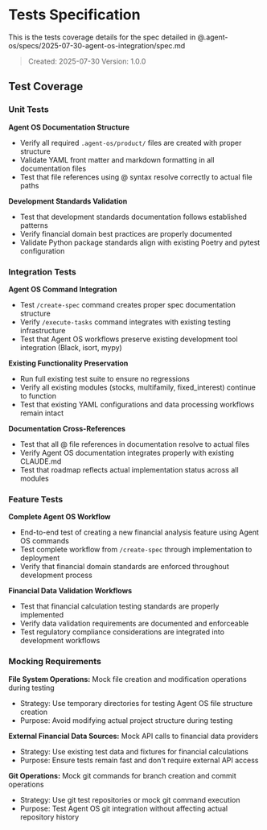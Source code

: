 # Tests Specification

This is the tests coverage details for the spec detailed in @.agent-os/specs/2025-07-30-agent-os-integration/spec.md

> Created: 2025-07-30
> Version: 1.0.0

## Test Coverage

### Unit Tests

**Agent OS Documentation Structure**
- Verify all required `.agent-os/product/` files are created with proper structure
- Validate YAML front matter and markdown formatting in all documentation files
- Test that file references using @ syntax resolve correctly to actual file paths

**Development Standards Validation**
- Test that development standards documentation follows established patterns
- Verify financial domain best practices are properly documented
- Validate Python package standards align with existing Poetry and pytest configuration

### Integration Tests

**Agent OS Command Integration**
- Test `/create-spec` command creates proper spec documentation structure
- Verify `/execute-tasks` command integrates with existing testing infrastructure
- Test that Agent OS workflows preserve existing development tool integration (Black, isort, mypy)

**Existing Functionality Preservation**
- Run full existing test suite to ensure no regressions
- Verify all existing modules (stocks, multifamily, fixed_interest) continue to function
- Test that existing YAML configurations and data processing workflows remain intact

**Documentation Cross-References**
- Test that all @ file references in documentation resolve to actual files
- Verify Agent OS documentation integrates properly with existing CLAUDE.md
- Test that roadmap reflects actual implementation status across all modules

### Feature Tests

**Complete Agent OS Workflow**
- End-to-end test of creating a new financial analysis feature using Agent OS commands
- Test complete workflow from `/create-spec` through implementation to deployment
- Verify that financial domain standards are enforced throughout development process

**Financial Data Validation Workflows**
- Test that financial calculation testing standards are properly implemented
- Verify data validation requirements are documented and enforceable
- Test regulatory compliance considerations are integrated into development workflows

### Mocking Requirements

**File System Operations:** Mock file creation and modification operations during testing
- Strategy: Use temporary directories for testing Agent OS file structure creation
- Purpose: Avoid modifying actual project structure during testing

**External Financial Data Sources:** Mock API calls to financial data providers
- Strategy: Use existing test data and fixtures for financial calculations
- Purpose: Ensure tests remain fast and don't require external API access

**Git Operations:** Mock git commands for branch creation and commit operations
- Strategy: Use git test repositories or mock git command execution
- Purpose: Test Agent OS git integration without affecting actual repository history